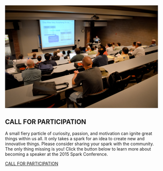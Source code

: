 ![Feature Image](https://raw.githubusercontent.com/SparkConfOrg/website-backup/2015/Pages/Images/3-Speakers.jpg)

## CALL FOR PARTICIPATION

A small fiery particle of curiosity, passion, and motivation can ignite great things within us all. It only takes a spark for an idea to create new and innovative things. Please consider sharing your spark with the community. The only thing missing is you! Click the button below to learn more about becoming a speaker at the 2015 Spark Conference.

[CALL FOR PARTICIPATION](http://sparkconf.org/session)
